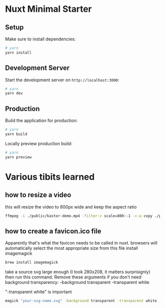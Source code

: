 # Nuxt Minimal Starter


## Setup

Make sure to install dependencies:

```bash
# yarn
yarn install
```

## Development Server

Start the development server on `http://localhost:3000`:

```bash
# yarn
yarn dev
```

## Production

Build the application for production:

```bash
# yarn
yarn build
```

Locally preview production build:

```bash
# yarn
yarn preview
```

# Various tibits learned

## how to resize a video

this will resize the video to 800px wide and keep the aspect ratio

```bash
ffmpeg -i ./public/kastor-demo.mp4 -filter:v scale=800:-1 -c:a copy ./public/kastor-demo-800.mp4
```

## how to create a favicon.ico file
Apparently that's what the favicon needs to be called in nuxt. 
browsers will automatically select the most appropriate size from this file
install imagemagick

```bash
brew install imagemagick
```

take a source svg large enough (I took 280x208, it matters surprisignly) then run this command.
Remove these arguments if you don't need background transparency:
-background transparent -transparent white

"-transparent white" is important


```bash
magick "your-svg-name.svg" -background transparent -transparent white -define icon:auto-resize=256,128,64,48,32,16 "favicon.ico"
```